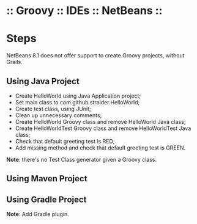 ﻿:: Groovy :: IDEs :: NetBeans ::
================================

# Steps

NetBeans 8.1 does not offer support to create Groovy projects, without Grails.

## Using Java Project

- Create HelloWorld using Java Application project;
- Set main class to com.github.straider.HelloWorld;
- Create test class, using JUnit;
- Clean up unnecessary comments;
- Create HelloWorld Groovy class and remove HelloWorld Java class;
- Create HelloWorldTest Groovy class and remove HelloWorldTest Java class;
- Check that default greeting test is RED;
- Add missing method and check that default greeting test is GREEN.

**Note**: there's no Test Class generator given a Groovy class.

## Using Maven Project

## Using Gradle Project

**Note**: Add Gradle plugin.
